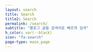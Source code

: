 ```yaml
---
layout: search
title: Search
title2: Search
permalink: /search/
subtitle: "블로그 글을 검색어로 빠르게 검색"
h_color: var(--black)
icon: "fa-search"
page-type: main_page
---
```

